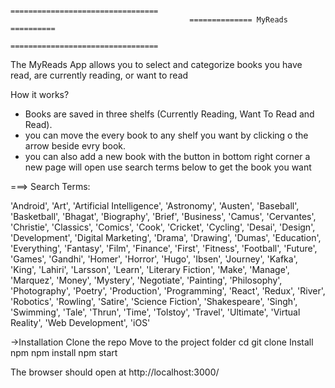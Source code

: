                                             =================================
                                            ============== MyReads ==========
                                            =================================

The MyReads App allows you to select and categorize books you have read, are currently reading, or want to read

How it works?

- Books are saved in three shelfs (Currently Reading, Want To Read and Read).
- you can move the every book to any shelf you want by clicking o the arrow beside evry book.
- you can also add a new book with the button in bottom right corner a new page will open use search terms below to get the book you want

===> Search Terms:

'Android', 'Art', 'Artificial Intelligence', 'Astronomy', 'Austen', 'Baseball', 'Basketball', 'Bhagat', 'Biography', 'Brief', 'Business', 'Camus', 'Cervantes', 'Christie', 'Classics', 'Comics', 'Cook', 'Cricket', 'Cycling', 'Desai', 'Design', 'Development', 'Digital Marketing', 'Drama', 'Drawing', 'Dumas', 'Education', 'Everything', 'Fantasy', 'Film', 'Finance', 'First', 'Fitness', 'Football', 'Future', 'Games', 'Gandhi', 'Homer', 'Horror', 'Hugo', 'Ibsen', 'Journey', 'Kafka', 'King', 'Lahiri', 'Larsson', 'Learn', 'Literary Fiction', 'Make', 'Manage', 'Marquez', 'Money', 'Mystery', 'Negotiate', 'Painting', 'Philosophy', 'Photography', 'Poetry', 'Production', 'Programming', 'React', 'Redux', 'River', 'Robotics', 'Rowling', 'Satire', 'Science Fiction', 'Shakespeare', 'Singh', 'Swimming', 'Tale', 'Thrun', 'Time', 'Tolstoy', 'Travel', 'Ultimate', 'Virtual Reality', 'Web Development', 'iOS'

->Installation
Clone the repo
Move to the project folder
cd <project directory>
git clone <repo>
Install npm
npm install
npm start

The browser should open at http://localhost:3000/
